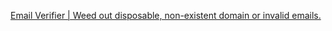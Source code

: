 
[Email Verifier | Weed out disposable, non-existent domain or invalid emails.](https://verifier.meetchopra.com)
